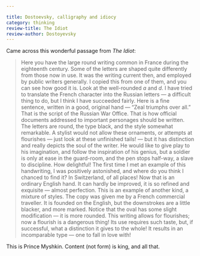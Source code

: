 ```yaml
---

title: Dostoevsky, calligraphy and idiocy
category: thinking
review-title: The Idiot
review-author: Dostoyevsky
---
```


Came across this wonderful passage from _The Idiot_:


> Here you have the large round writing common in France during the eighteenth century. Some of the letters are shaped quite differently from those now in use. It was the writing current then, and employed by public writers generally. I copied this from one of them, and you can see how good it is. Look at the well-rounded _a_ and _d_. I have tried to translate the French character into the Russian letters — a difficult thing to do, but I think I have succeeded fairly. Here is a fine sentence, written in a good, original hand — “Zeal triumphs over all.” That is the script of the Russian War Office. That is how official documents addressed to important personages should be written. The letters are round, the type black, and the style somewhat remarkable. A stylist would not allow these ornaments, or attempts at flourishes — just look at these unfinished tails! — but it has distinction and really depicts the soul of the writer. He would like to give play to his imagination, and follow the inspiration of his genius, but a soldier is only at ease in the guard-room, and the pen stops half-way, a slave to discipline. How delightful! The first time I met an example of this handwriting, I was positively astonished, and where do you think I chanced to find it? In Switzerland, of all places! Now that is an ordinary English hand. It can hardly be improved, it is so refined and exquisite — almost perfection. This is an example of another kind, a mixture of styles. The copy was given me by a French commercial traveller. It is founded on the English, but the downstrokes are a little blacker, and more marked. Notice that the oval has some slight modification — it is more rounded. This writing allows for flourishes; now a flourish is a dangerous thing! Its use requires such taste, but, if successful, what a distinction it gives to the whole! It results in an incomparable type — one to fall in love with!


This is Prince Myshkin. Content (not form) is king, and all that.
